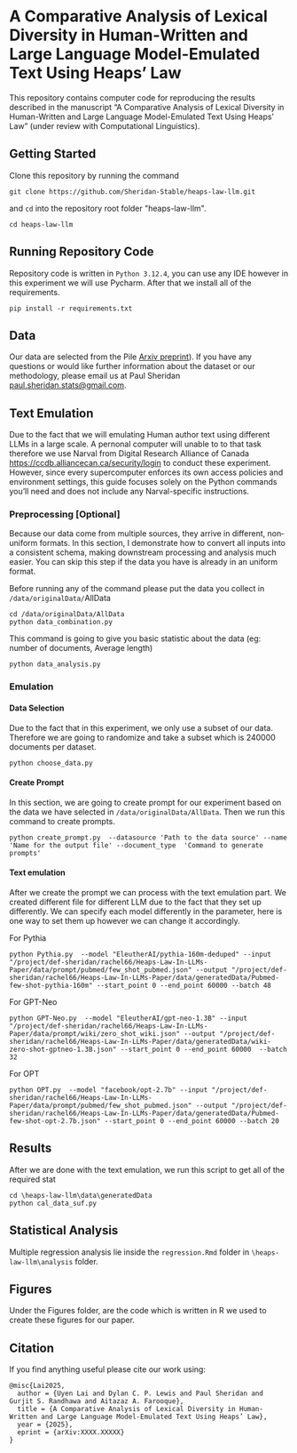 # A Comparative Analysis of Lexical Diversity in Human-Written and Large Language Model-Emulated Text Using Heaps’ Law

This repository contains computer code for reproducing the results described in the manuscript “A Comparative Analysis of Lexical Diversity in Human-Written and Large Language Model-Emulated Text Using Heaps’ Law” (under review with Computational Linguistics).

## Getting Started

Clone this repository by running the command
```
git clone https://github.com/Sheridan-Stable/heaps-law-llm.git
```

and `cd` into the repository root folder "heaps-law-llm".
```
cd heaps-law-llm
```

## Running Repository Code

Repository code is written in `Python 3.12.4`, you can use any IDE however in this experiment we will use Pycharm. 
After that we install all of the requirements. 

```
pip install -r requirements.txt
```

## Data
Our data are selected from the Pile [Arxiv preprint](https://arxiv.org/abs/2101.00027)).  If you have any questions or would like further information about the dataset or our methodology, please email us at Paul Sheridan <paul.sheridan.stats@gmail.com>.

## Text Emulation
Due to the fact that we will emulating Human author text using different LLMs in a large scale. A pernonal computer will unable to to that task therefore we use Narval from Digital Research Alliance of Canada <https://ccdb.alliancecan.ca/security/login> to conduct these experiment. However, since every supercomputer enforces its own access policies and environment settings, this guide focuses solely on the Python commands you’ll need and does not include any Narval-specific instructions.


### Preprocessing [Optional]
Because our data come from multiple sources, they arrive in different, non‐uniform formats. In this section, I demonstrate how to convert all inputs into a consistent schema, making downstream processing and analysis much easier. You can skip this step if the data you have is already in an uniform format.

Before  running any of the command please put the data you collect in `/data/originalData/`AllData

```
cd /data/originalData/AllData
python data_combination.py
```

This command is going to give you basic statistic about the data (eg: number of documents, Average length)

```
python data_analysis.py
```

### Emulation

#### Data Selection
Due to the fact that in this experiment, we only use a subset of our data. Therefore we are going to randomize and take a subset which is 240000 documents per dataset.  

```
python choose_data.py
```

#### Create Prompt
In this section, we are going to create prompt for our experiment based on the data we have selected in `/data/originalData/AllData`.
Then we run this command to create prompts.

```
python create_prompt.py  --datasource 'Path to the data source' --name 'Name for the output file' --document_type  'Command to generate prompts'
```

#### Text emulation
After we create the prompt we can process with the text emulation part. 
We created different file for different LLM due to the fact that they set up differently.
We can specify each model differently in the parameter, here is one way to set them up however we can change it accordingly.

For Pythia
```
python Pythia.py  --model "EleutherAI/pythia-160m-deduped" --input "/project/def-sheridan/rachel66/Heaps-Law-In-LLMs-Paper/data/prompt/pubmed/few_shot_pubmed.json" --output "/project/def-sheridan/rachel66/Heaps-Law-In-LLMs-Paper/data/generatedData/Pubmed-few-shot-pythia-160m" --start_point 0 --end_point 60000 --batch 48
```

For GPT-Neo
```
python GPT-Neo.py  --model "EleutherAI/gpt-neo-1.3B" --input "/project/def-sheridan/rachel66/Heaps-Law-In-LLMs-Paper/data/prompt/wiki/zero_shot_wiki.json" --output "/project/def-sheridan/rachel66/Heaps-Law-In-LLMs-Paper/data/generatedData/wiki-zero-shot-gptneo-1.3B.json" --start_point 0 --end_point 60000  --batch 32
```

For OPT 
```
python OPT.py  --model "facebook/opt-2.7b" --input "/project/def-sheridan/rachel66/Heaps-Law-In-LLMs-Paper/data/prompt/pubmed/few_shot_pubmed.json" --output "/project/def-sheridan/rachel66/Heaps-Law-In-LLMs-Paper/data/generatedData/Pubmed-few-shot-opt-2.7b.json" --start_point 0 --end_point 60000 --batch 20
```

## Results
After we are done with the text emulation, we run this script to get all of the required stat 

```
cd \heaps-law-llm\data\generatedData
python cal_data_suf.py
```

## Statistical Analysis
Multiple regression analysis lie inside the `regression.Rmd` folder in `\heaps-law-llm\analysis` folder. 

## Figures
Under the Figures folder, are the code which is written in R we used to create these figures for our paper. 

## Citation
If you find anything useful please cite our work using:
```
@misc{Lai2025,
  author = {Uyen Lai and Dylan C. P. Lewis and Paul Sheridan and Gurjit S. Randhawa and Aitazaz A. Farooque},
  title = {A Comparative Analysis of Lexical Diversity in Human-Written and Large Language Model-Emulated Text Using Heaps’ Law},
  year = {2025},
  eprint = {arXiv:XXXX.XXXXX}
}
```
